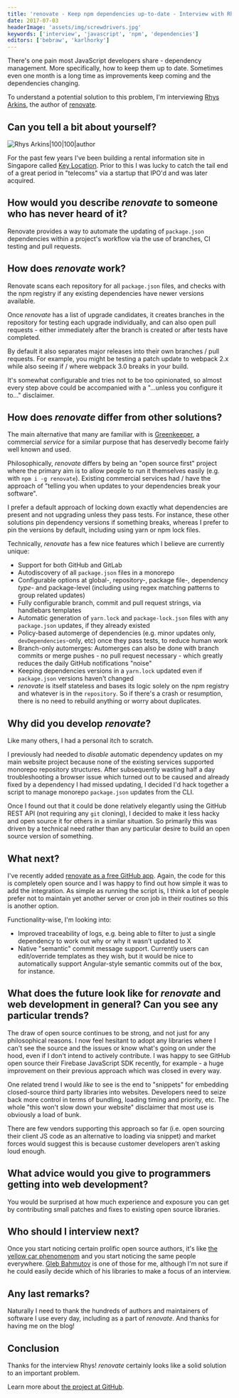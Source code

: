 ```yaml
---
title: 'renovate - Keep npm dependencies up-to-date - Interview with Rhys Arkins'
date: 2017-07-03
headerImage: 'assets/img/screwdrivers.jpg'
keywords: ['interview', 'javascript', 'npm', 'dependencies']
editors: ['bebraw', 'karlhorky']
---
```


There's one pain most JavaScript developers share - dependency management. More specifically, how to keep them up to date. Sometimes even one month is a long time as improvements keep coming and the dependencies changing.

To understand a potential solution to this problem, I'm interviewing [Rhys Arkins](https://twitter.com/rarkins), the author of [renovate](https://www.npmjs.com/package/renovate).

## Can you tell a bit about yourself?

![Rhys Arkins|100|100|author](https://www.gravatar.com/avatar/3cf3527d1ff144dd61717720c458802b?s=200)

For the past few years I've been building a rental information site in Singapore called [Key Location](https://keylocation.sg). Prior to this I was lucky to catch the tail end of a great period in "telecoms" via a startup that IPO'd and was later acquired.

## How would you describe *renovate* to someone who has never heard of it?

Renovate provides a way to automate the updating of `package.json` dependencies within a project's workflow via the use of branches, CI testing and pull requests.

## How does *renovate* work?

Renovate scans each repository for all `package.json` files, and checks with the npm registry if any existing dependencies have newer versions available.

Once *renovate* has a list of upgrade candidates, it creates branches in the repository for testing each upgrade individually, and can also open pull requests - either immediately after the branch is created or after tests have completed.

By default it also separates major releases into their own branches / pull requests. For example, you might be testing a patch update to webpack 2.x while also seeing if / where webpack 3.0 breaks in your build.

It's somewhat configurable and tries not to be too opinionated, so almost every step above could be accompanied with a "...unless you configure it to..." disclaimer.

## How does *renovate* differ from other solutions?

The main alternative that many are familiar with is [Greenkeeper](https://greenkeeper.io/), a commercial *service* for a similar purpose that has deservedly become fairly well known and used.

Philosophically, *renovate* differs by being an "open source first" project where the primary aim is to allow people to run it themselves easily (e.g. with `npm i -g renovate`). Existing commercial services had / have the approach of "telling you when updates to your dependencies break your software".

I prefer a default approach of locking down exactly what dependencies are present and not upgrading unless they pass tests. For instance, these other solutions pin dependency versions if something breaks, whereas I prefer to pin the versions by default, including using yarn or npm lock files.

Technically, *renovate* has a few nice features which I believe are currently unique:

- Support for both GitHub and GitLab
- Autodiscovery of all `package.json` files in a monorepo
- Configurable options at global-, repository-, package file-, dependency *type*- and package-level (including using regex matching patterns to group related updates)
- Fully configurable branch, commit and pull request strings, via handlebars templates
- Automatic generation of `yarn.lock` and `package-lock.json` files with any `package.json` updates, if they already existed
- Policy-based automerge of dependencies (e.g. minor updates only, `devDependencies`-only, etc) once they pass tests, to reduce human work
- Branch-only automerges: Automerges can also be done with branch commits or merge pushes - no pull request necessary - which greatly reduces the daily GitHub notifications "noise"
- Keeping dependencies versions in a `yarn.lock` updated even if `package.json` versions haven't changed
- *renovate* is itself stateless and bases its logic solely on the npm registry and whatever is in the `repository`. So if there's a crash or resumption, there is no need to rebuild anything or worry about duplicates.

## Why did you develop *renovate*?

Like many others, I had a personal itch to scratch.

I previously had needed to *disable* automatic dependency updates on my main website project because none of the existing services supported monorepo repository structures. After subsequently wasting half a day troubleshooting a browser issue which turned out to be caused and already fixed by a dependency I had missed updating, I decided I'd hack together a script to manage monorepo `package.json` updates from the CLI.

Once I found out that it could be done relatively elegantly using the GitHub REST API (not requiring any `git` cloning), I decided to make it less hacky and open source it for others in a similar situation. So primarily this was driven by a technical need rather than any particular desire to build an open source version of something.

## What next?

I've recently added [renovate as a free GitHub app](https://github.com/apps/renovate). Again, the code for this is completely open source and I was happy to find out how simple it was to add the integration. As simple as running the script is, I think a lot of people prefer not to maintain yet another server or cron job in their routines so this is another option.

Functionality-wise, I'm looking into:

- Improved traceability of logs, e.g. being able to filter to just a single dependency to work out why or why it wasn't updated to X
- Native "semantic" commit message support. Currently users can edit/override templates as they wish, but it would be nice to automatically support Angular-style semantic commits out of the box, for instance.

## What does the future look like for *renovate* and web development in general? Can you see any particular trends?

The draw of open source continues to be strong, and not just for any philosophical reasons. I now feel hesitant to adopt any libraries where I can't see the source and the issues or know what's going on under the hood, even if I don't intend to actively contribute. I was happy to see GitHub open source their Firebase JavaScript SDK recently, for example - a huge improvement on their previous approach which was closed in every way.

One related trend I would *like* to see is the end to "snippets" for embedding closed-source third party libraries into websites. Developers need to seize back more control in terms of bundling, loading timing and priority, etc. The whole "this won't slow down your website" disclaimer that most use is obviously a load of bunk.

There are few vendors supporting this approach so far (i.e. open sourcing their client JS code as an alternative to loading via snippet) and market forces would suggest this is because customer developers aren't asking loud enough.

## What advice would you give to programmers getting into web development?

You would be surprised at how much experience and exposure you can get by contributing small patches and fixes to existing open source libraries.

## Who should I interview next?

Once you start noticing certain prolific open source authors, it's like [the yellow car phenomenom](https://www.inc.com/lee-colan/how-to-use-the-yellow-car-phenomenon.html) and you start noticing the same people everywhere. [Gleb Bahmutov](https://github.com/bahmutov) is one of those for me, although I'm not sure if he could easily decide which of his libraries to make a focus of an interview.

## Any last remarks?

Naturally I need to thank the hundreds of authors and maintainers of software I use every day, including as a part of *renovate*. And thanks for having me on the blog!

## Conclusion

Thanks for the interview Rhys! *renovate* certainly looks like a solid solution to an important problem.

Learn more about [the project at GitHub](https://github.com/singapore/renovate).

